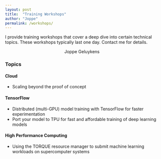 ```yaml
---
layout: post
title:  "Training Workshops"
author: "Joppe"
permalink: /workshops/
---
```


<div class="post-intro">
<p>
I provide training workshops that cover a deep dive into certain technical topics. These workshops typically last one day. Contact me for details.
</p>
<p style="text-align: center;">Joppe Geluykens</p>
</div>

<div class="post-line"></div>

<h3>Topics</h3>
<h4> Cloud </h4>
<ul>
  <li>Scaling beyond the proof of concept</li>
</ul>

<h4>TensorFlow</h4>
<ul>
  <li>Distributed (multi-GPU) model training with TensorFlow for faster experimentation</li>
  <li>Port your model to TPU for fast and affordable training of deep learning models</li>
</ul>

<h4>High Performance Computing</h4>
<ul>
  <li>Using the TORQUE resource manager to submit machine learning workloads on supercomputer systems</li>
</ul>
